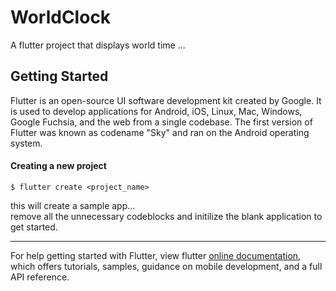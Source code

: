# WorldClock

A flutter project that displays world time ... 

## Getting Started
Flutter is an open-source UI software development kit created by Google. It is used to develop applications for Android, iOS, Linux, Mac, Windows, Google Fuchsia, and the web from a single codebase. The first version of Flutter was known as codename "Sky" and ran on the Android operating system.  

#### Creating a new project 
```shell
$ flutter create <project_name>
```
this will create a sample app...  
remove all the unnecessary codeblocks and initilize the blank application to get started.  




---
For help getting started with Flutter, view flutter
[online documentation](https://flutter.dev/docs), which offers tutorials,
samples, guidance on mobile development, and a full API reference.
